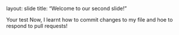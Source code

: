 layout: slide
title: “Welcome to our second slide!”

Your test
Now, I learnt how to commit changes to my file and hoe to respond to pull requests!
